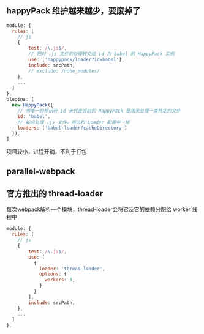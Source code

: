 ## happyPack 维护越来越少，要废掉了
```js
module: {
  rules: [
    // js
    {
        test: /\.js$/,
        // 把对 .js 文件的处理转交给 id 为 babel 的 HappyPack 实例
        use: ['happypack/loader?id=babel'],
        include: srcPath,
        // exclude: /node_modules/
    },
    ...
  ]
},
plugins: [
  new HappyPack({
    // 用唯一的标识符 id 来代表当前的 HappyPack 是用来处理一类特定的文件
    id: 'babel',
    // 如何处理 .js 文件，用法和 Loader 配置中一样
    loaders: ['babel-loader?cacheDirectory']
  }),
]
```

项目较小，进程开销，不利于打包

## parallel-webpack


## 官方推出的 thread-loader
每次webpack解析一个模块，thread-loader会将它及它的依赖分配给 worker 线程中
```js
module: {
  rules: [
    // js
    {
        test: /\.js$/,
        use: [
          {
            loader: 'thread-loader',
            options: {
              workers: 3,
            }
          }
        ],
        include: srcPath,
    },
    ...
  ]
},
```
